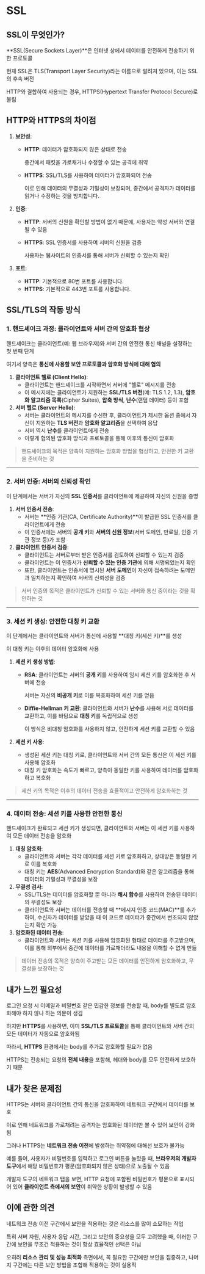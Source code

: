 # SSL

## SSL이 무엇인가?

**SSL(Secure Sockets Layer)**은 인터넷 상에서 데이터를 안전하게 전송하기 위한 프로토콜

현재 SSL은 TLS(Transport Layer Security)라는 이름으로 알려져 있으며, 이는 SSL의 후속 버전

HTTP와 결합하여 사용되는 경우, HTTPS(Hypertext Transfer Protocol Secure)로 불림

## HTTP와 HTTPS의 차이점

1. **보안성**:
    - **HTTP**: 데이터가 암호화되지 않은 상태로 전송
        
        중간에서 패킷을 가로채거나 수정할 수 있는 공격에 취약
        
    - **HTTPS**: SSL/TLS를 사용하여 데이터가 암호화되어 전송
        
         이로 인해 데이터의 무결성과 기밀성이 보장되며, 중간에서 공격자가 데이터를 읽거나 수정하는 것을 방지합니다.
        
2. **인증**:
    - **HTTP**: 서버의 신원을 확인할 방법이 없기 때문에, 사용자는 악성 서버와 연결될 수 있음
    - **HTTPS**: SSL 인증서를 사용하여 서버의 신원을 검증
        
        사용자는 웹사이트의 인증서를 통해 서버가 신뢰할 수 있는지 확인
        
3. **포트**:
    - **HTTP**: 기본적으로 80번 포트를 사용합니다.
    - **HTTPS**: 기본적으로 443번 포트를 사용합니다.

## SSL/TLS의 작동 방식

### 1. **핸드셰이크 과정**: 클라이언트와 서버 간의 암호화 협상

핸드셰이크는 클라이언트(예: 웹 브라우저)와 서버 간의 안전한 통신 채널을 설정하는 첫 번째 단계

여기서 양측은 **통신에 사용할 보안 프로토콜과 암호화 방식에 대해 협의**

1. **클라이언트 헬로 (Client Hello)**:
    - 클라이언트는 핸드셰이크를 시작하면서 서버에 "헬로" 메시지를 전송
    - 이 메시지에는 클라이언트가 지원하는 **SSL/TLS 버전**(예: TLS 1.2, 1.3),  **암호화 알고리즘 목록**(Cipher Suites), **압축 방식**, **난수**(랜덤 데이터) 등이 포함
2. **서버 헬로 (Server Hello)**:
    - 서버는 클라이언트의 메시지를 수신한 후, 클라이언트가 제시한 옵션 중에서 자신이 지원하는 **TLS 버전**과 **암호화 알고리즘**을 선택하여 응답
    - 서버 역시 **난수**를 클라이언트에게 전송
    - 이렇게 협의된 암호화 방식과 프로토콜을 통해 이후의 통신이 암호화

> 핸드셰이크의 목적은 양측이 지원하는 암호화 방법을 협상하고, 안전한 키 교환을 준비하는 것
> 

---

### 2. **서버 인증**: 서버의 신뢰성 확인

이 단계에서는 서버가 자신의 **SSL 인증서**를 클라이언트에 제공하여 자신의 신원을 증명

1. **서버 인증서 전송**:
    - 서버는 **인증 기관(CA, Certificate Authority)**이 발급한 SSL 인증서를 클라이언트에게 전송
    - 이 인증서에는 서버의 **공개 키**와 **서버의 신원 정보**(서버 도메인, 만료일, 인증 기관 정보 등)가 포함
2. **클라이언트 인증서 검증**:
    - 클라이언트는 서버로부터 받은 인증서를 검토하여 신뢰할 수 있는지 검증
    - 클라이언트는 이 인증서가 **신뢰할 수 있는 인증 기관**에 의해 서명되었는지 확인
    - 또한, 클라이언트는 인증서에 명시된 **서버 도메인**이 자신이 접속하려는 도메인과 일치하는지 확인하여 서버의 신뢰성을 검증

> 서버 인증의 목적은 클라이언트가 신뢰할 수 있는 서버와 통신 중이라는 것을 확인하는 것
> 

---

### 3. **세션 키 생성**: 안전한 대칭 키 교환

이 단계에서는 클라이언트와 서버가 통신에 사용할 **대칭 키(세션 키)**를 생성

이 대칭 키는 이후의 데이터 암호화에 사용

1. **세션 키 생성 방법**:
    - **RSA**: 클라이언트는 서버의 **공개 키**를 사용하여 임시 세션 키를 암호화한 후 서버에 전송
        
        서버는 자신의 **비공개 키**로 이를 복호화하여 세션 키를 얻음
        
    - **Diffie-Hellman 키 교환**: 클라이언트와 서버가 **난수**를 사용해 서로 데이터를 교환하고, 이를 바탕으로 **대칭 키**를 독립적으로 생성
        
        이 방식은 비대칭 암호화를 사용하지 않고, 안전하게 세션 키를 교환할 수 있음
        
2. **세션 키 사용**:
    - 생성된 세션 키는 대칭 키로, 클라이언트와 서버 간의 모든 통신은 이 세션 키를 사용해 암호화
    - 대칭 키 암호화는 속도가 빠르고, 양측이 동일한 키를 사용하여 데이터를 암호화하고 복호화

> 세션 키의 목적은 이후의 데이터 전송을 효율적이고 안전하게 암호화하는 것
> 

---

### 4. **데이터 전송**: 세션 키를 사용한 안전한 통신

핸드셰이크가 완료되고 세션 키가 생성되면, 클라이언트와 서버는 이 세션 키를 사용하여 모든 데이터 전송을 암호화

1. **대칭 암호화**:
    - 클라이언트와 서버는 각각 데이터를 세션 키로 암호화하고, 상대방은 동일한 키로 이를 복호화
    - 대칭 키는 **AES**(Advanced Encryption Standard)와 같은 알고리즘을 통해 데이터의 기밀성과 무결성을 보장
2. **무결성 검사**:
    - SSL/TLS는 데이터를 암호화할 뿐 아니라 **해시 함수**를 사용하여 전송된 데이터의 무결성도 보장
    - 클라이언트와 서버는 데이터를 전송할 때 **메시지 인증 코드(MAC)**를 추가하여, 수신자가 데이터를 받았을 때 이 코드로 데이터가 중간에서 변조되지 않았는지 확인 가능
3. **암호화된 데이터 전송**:
    - 클라이언트와 서버는 세션 키를 사용해 암호화된 형태로 데이터를 주고받으며, 이를 통해 외부에서 중간에 데이터를 가로채더라도 내용을 이해할 수 없게 만듦

> 데이터 전송의 목적은 양측이 주고받는 모든 데이터를 안전하게 암호화하고, 무결성을 보장하는 것
> 

## 내가 느낀 필요성

로그인 요청 시 이메일과 비밀번호 같은 민감한 정보를 전송할 때, body를 별도로 암호화해야 하지 않나 하는 의문이 생김

하지만 **HTTPS**를 사용하면, 이미 **SSL/TLS 프로토콜**을 통해 클라이언트와 서버 간의 모든 데이터가 자동으로 암호화됨

따라서, **HTTPS** 환경에서는 body를 추가로 암호화할 필요가 없음

 HTTPS는 전송되는 요청의 **전체 내용**을 포함해, 헤더와 body를 모두 안전하게 보호하기 때문

## 내가 찾은 문제점

HTTPS는 서버와 클라이언트 간의 통신을 암호화하여 네트워크 구간에서 데이터를 보호

이로 인해 네트워크를 가로채려는 공격자는 암호화된 데이터만 볼 수 있어 보안이 강화됨

그러나 HTTPS는 **네트워크 전송 이전**에 발생하는 취약점에 대해선 보호가 불가능

예를 들어, 사용자가 비밀번호를 입력하고 로그인 버튼을 눌렀을 때, **브라우저의 개발자 도구**에서 해당 비밀번호가 평문(암호화되지 않은 상태)으로 노출될 수 있음

개발자 도구의 네트워크 탭을 보면, HTTP 요청에 포함된 비밀번호가 평문으로 표시되어 있어 **클라이언트 측에서의 보안**이 취약한 상황이 발생할 수 있음

## 이에 관한 의견

네트워크 전송 이전 구간에서 보안을 적용하는 것은 리소스를 많이 소모하는 작업

특히 서버 자원, 사용자 응답 시간, 그리고 보안의 중요성을 모두 고려했을 때, 이러한 구간에 보안을 무조건 적용하는 것이 항상 효율적인 선택은 아님

오히려 **리소스 관리 및 성능 최적화** 측면에서, 꼭 필요한 구간에만 보안을 집중하고, 나머지 구간에는 다른 보안 방법을 조합해 적용하는 것이 실용적

